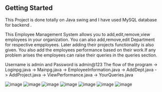 ## Getting Started

This Project is done totally on Java swing and I have used MySQL database for backend .

This Employee Management System allows you to add,edit,remove,view employees in your organization.
You can also add,remove,edit Department for respective empployees. Later adding their projects functionality is also given.
You also add the employees performance based on their work.If any problem arises the employees can raise their queries in 
the queries section.  

Username is admin and Password is admin@123
The flow of the program ->
Loginpg.java -> Mainpg.java -> EmployeeInformation.java
                            -> AddDept.java
                            -> AddProject.java
                            -> ViewPerformance.java
                            -> YourQueries.java
                            

![image](https://user-images.githubusercontent.com/92873522/221795569-84850305-4d18-420d-be8b-b2daca11745e.png)
![image](https://user-images.githubusercontent.com/92873522/221795655-d51dbc1c-4ba7-4393-91ec-1e8868207eb4.png)
![image](https://user-images.githubusercontent.com/92873522/221795712-51d7fb53-493a-4971-973e-e8a66d5988a7.png)
![image](https://user-images.githubusercontent.com/92873522/221795764-7562c52f-6015-4c81-8eb7-15e9e8db63e4.png)
![image](https://user-images.githubusercontent.com/92873522/221796087-12c85abd-09c6-4cc3-bb1e-2b928f19d923.png)
![image](https://user-images.githubusercontent.com/92873522/221797358-1107dd68-f21a-46f7-86a6-23dc18371937.png)
![image](https://user-images.githubusercontent.com/92873522/221797540-c8d09e91-8dc3-414f-b293-6988c99f6f77.png)
